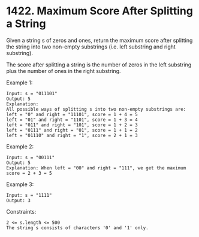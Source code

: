 # 1422. Maximum Score After Splitting a String

Given a string s of zeros and ones, return the maximum score after splitting the string into two non-empty substrings (i.e. left substring and right substring).

The score after splitting a string is the number of zeros in the left substring plus the number of ones in the right substring.

 

Example 1:

    Input: s = "011101"
    Output: 5 
    Explanation: 
    All possible ways of splitting s into two non-empty substrings are:
    left = "0" and right = "11101", score = 1 + 4 = 5 
    left = "01" and right = "1101", score = 1 + 3 = 4 
    left = "011" and right = "101", score = 1 + 2 = 3 
    left = "0111" and right = "01", score = 1 + 1 = 2 
    left = "01110" and right = "1", score = 2 + 1 = 3

Example 2:

    Input: s = "00111"
    Output: 5
    Explanation: When left = "00" and right = "111", we get the maximum score = 2 + 3 = 5

Example 3:

    Input: s = "1111"
    Output: 3

 

Constraints:

    2 <= s.length <= 500
    The string s consists of characters '0' and '1' only.

